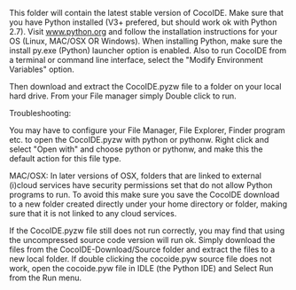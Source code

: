 This folder will contain the latest stable version of CocoIDE. 
Make sure that you have Python installed (V3+ prefered, but should work ok with Python 2.7). Visit www.python.org and follow the installation instructions for your OS (Linux, MAC/OSX OR Windows). When installing Python, make sure the install py.exe (Python) launcher option is enabled. Also to run CocoIDE from a terminal or command line interface, select the "Modify Environment Variables" option.

Then download and extract the CocoIDE.pyzw file to a folder on your local hard drive. From your File manager simply Double click to run. 

Troubleshooting:

You may have to configure your File Manager, File Explorer, Finder program etc. to open the CocoIDE.pyzw with python or pythonw. Right click and select "Open with" and choose python or pythonw, and make this the default action for this file type.

MAC/OSX: In later versions of OSX, folders that are linked to external (i)cloud services have security permissions set that do not allow Python programs to run. To avoid this make sure you save the CocoIDE download to a new folder created directly under your home directory or folder, making sure that it is not linked to any cloud services. 

If the CocoIDE.pyzw file still does not run correctly, you may find that using the uncompressed source code version will run ok. Simply download the files from the CocoIDE-Download/Source folder and extract the files to a new local folder. If double clicking the cocoide.pyw source file does not work, open the cocoide.pyw file in IDLE (the Python IDE) and Select Run from the Run menu.


